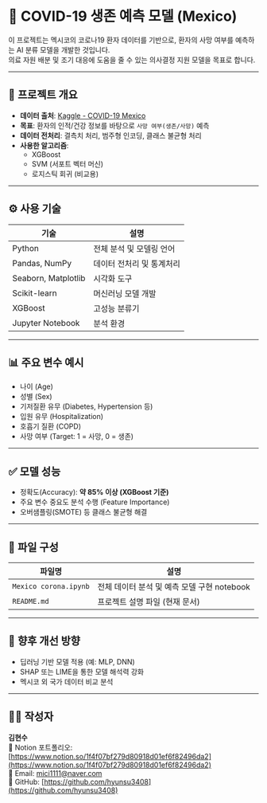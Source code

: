 # 🦠 COVID-19 생존 예측 모델 (Mexico)

이 프로젝트는 멕시코의 코로나19 환자 데이터를 기반으로, 환자의 사망 여부를 예측하는 AI 분류 모델을 개발한 것입니다.  
의료 자원 배분 및 조기 대응에 도움을 줄 수 있는 의사결정 지원 모델을 목표로 합니다.

---

## 📌 프로젝트 개요

- **데이터 출처**: [Kaggle - COVID-19 Mexico](https://www.kaggle.com/datasets)
- **목표**: 환자의 인적/건강 정보를 바탕으로 `사망 여부(생존/사망)` 예측
- **데이터 전처리**: 결측치 처리, 범주형 인코딩, 클래스 불균형 처리
- **사용한 알고리즘**:
  - XGBoost
  - SVM (서포트 벡터 머신)
  - 로지스틱 회귀 (비교용)

---

## ⚙️ 사용 기술

| 기술 | 설명 |
|------|------|
| Python | 전체 분석 및 모델링 언어 |
| Pandas, NumPy | 데이터 전처리 및 통계처리 |
| Seaborn, Matplotlib | 시각화 도구 |
| Scikit-learn | 머신러닝 모델 개발 |
| XGBoost | 고성능 분류기 |
| Jupyter Notebook | 분석 환경 |

---

## 📊 주요 변수 예시

- 나이 (Age)
- 성별 (Sex)
- 기저질환 유무 (Diabetes, Hypertension 등)
- 입원 유무 (Hospitalization)
- 호흡기 질환 (COPD)
- 사망 여부 (Target: 1 = 사망, 0 = 생존)

---

## ✅ 모델 성능

- 정확도(Accuracy): **약 85% 이상 (XGBoost 기준)**
- 주요 변수 중요도 분석 수행 (Feature Importance)
- 오버샘플링(SMOTE) 등 클래스 불균형 해결

---

## 📂 파일 구성

| 파일명 | 설명 |
|--------|------|
| `Mexico corona.ipynb` | 전체 데이터 분석 및 예측 모델 구현 notebook |
| `README.md` | 프로젝트 설명 파일 (현재 문서) |

---

## 📌 향후 개선 방향

- 딥러닝 기반 모델 적용 (예: MLP, DNN)
- SHAP 또는 LIME을 통한 모델 해석력 강화
- 멕시코 외 국가 데이터 비교 분석

---

## 🙋‍♂️ 작성자

**김현수**  
📘 Notion 포트폴리오: [https://www.notion.so/1f4f07bf279d80918d01ef6f82496da2](https://www.notion.so/1f4f07bf279d80918d01ef6f82496da2)  
📧 Email: mici1111@naver.com  
🔗 GitHub: [https://github.com/hyunsu3408](https://github.com/hyunsu3408)

